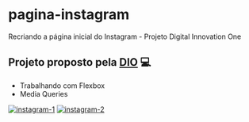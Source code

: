 # pagina-instagram
Recriando a página inicial do Instagram - Projeto Digital Innovation One

## Projeto proposto pela [DIO](https://digitalinnovation.one) 💻

- Trabalhando com Flexbox
- Media Queries


<a href="https://ibb.co/gTr5KkZ"><img src="https://i.ibb.co/gTr5KkZ/instagram-1.jpg" alt="instagram-1" border="0"></a> <a href="https://ibb.co/M5myknn"><img src="https://i.ibb.co/M5myknn/instagram-2.jpg" alt="instagram-2" border="0"></a>